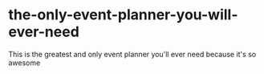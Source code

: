 # the-only-event-planner-you-will-ever-need
This is the greatest and only event planner you'll ever need because it's so awesome
